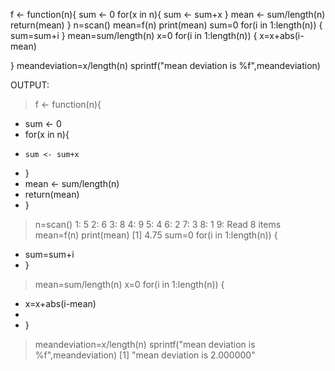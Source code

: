 f <- function(n){
  sum <- 0
  for(x in n){
    sum <- sum+x
  }
  mean <- sum/length(n)
  return(mean)
}
n=scan()
mean=f(n)
print(mean)
sum=0
for(i in 1:length(n)) {
  sum=sum+i
}
mean=sum/length(n)
x=0
for(i in 1:length(n)) {
  x=x+abs(i-mean)
 
}
meandeviation=x/length(n)
sprintf("mean deviation is %f",meandeviation)


OUTPUT:
> f <- function(n){
+   sum <- 0
+   for(x in n){
+     sum <- sum+x
+   }
+   mean <- sum/length(n)
+   return(mean)
+ }
> n=scan()
1: 5
2: 6
3: 8
4: 9
5: 4
6: 2
7: 3
8: 1
9: 
Read 8 items
> mean=f(n)
> print(mean)
[1] 4.75
> sum=0
> for(i in 1:length(n)) {
+   sum=sum+i
+ }
> mean=sum/length(n)
> x=0
> for(i in 1:length(n)) {
+   x=x+abs(i-mean)
+   
+ }
> meandeviation=x/length(n)
> sprintf("mean deviation is %f",meandeviation)
[1] "mean deviation is 2.000000"
> 
